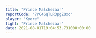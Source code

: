 ```yaml
---
title: "Prince Malchezaar"
reportCode: "7rC4GqTLR3pgZQxc"
player: "Kyore"
fight: "Prince Malchezaar"
date: 2021-08-01T19:04:53.731000+00:00
---
```

